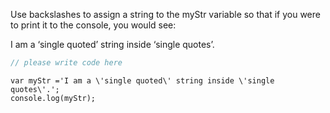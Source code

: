 
Use backslashes to assign a string to the myStr variable so that if you were to print it to the console, you would see:

I am a ‘single quoted’ string inside ‘single quotes’.

```javascript
// please write code here
```
 
```solution
var myStr ='I am a \'single quoted\' string inside \'single quotes\'.';
console.log(myStr);
```


